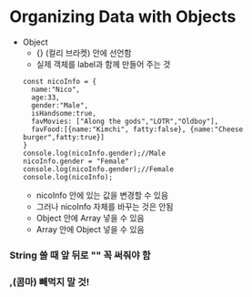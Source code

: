 # Organizing Data with Objects

- Object
  - {} (컬리 브라켓) 안에 선언함
  - 실제 객체를 label과 함께 만들어 주는 것
  ```
  const nicoInfo = {
    name:"Nico",
    age:33,
    gender:"Male",
    isHandsome:true,
    favMovies: ["Along the gods","LOTR","Oldboy"],
    favFood:[{name:"Kimchi", fatty:false}, {name:"Cheese burger",fatty:true}]
  }
  console.log(nicoInfo.gender);//Male
  nicoInfo.gender = "Female"
  console.log(nicoInfo.gender);//Female
  console.log(nicoInfo);
  ```
  - nicoInfo 안에 있는 값을 변경할 수 있음
  - 그러나 nicoInfo 자체를 바꾸는 것은 안됨
  - Object 안에 Array 넣을 수 있음
  - Array 안에 Object 넣을 수 있음

### String 쓸 때 앞 뒤로 "" 꼭 써줘야 함

### ,(콤마) 빼먹지 말 것!
